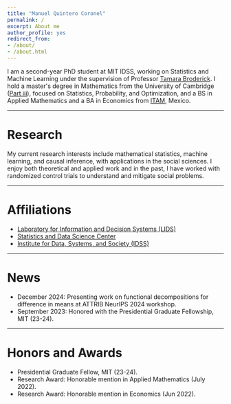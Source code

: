 ```yaml
---
title: "Manuel Quintero Coronel"
permalink: /
excerpt: About me
author_profile: yes
redirect_from:
- /about/
- /about.html
---
```


I am a second-year PhD student at MIT IDSS, working on Statistics and Machine Learning under the supervision of Professor [Tamara Broderick](https://tamarabroderick.com/). I hold a master's degree in Mathematics from the University of Cambridge ([Part iii](https://en.wikipedia.org/wiki/Part_III_of_the_Mathematical_Tripos)), focused on Statistics, Probability, and Optimization, and a BS in Applied Mathematics and a BA in Economics from [ITAM](https://www.itam.mx/), Mexico.

------

Research
======

My current research interests include mathematical statistics, machine learning, and causal inference, with applications in the social sciences. I enjoy both theoretical and applied work and in the past, I have worked with randomized control trials to understand and mitigate social problems.

------

Affiliations
======

* [Laboratory for Information and Decision Systems (LIDS)](https://lids.mit.edu/)
* [Statistics and Data Science Center](https://stat.mit.edu/)
* [Institute for Data, Systems, and Society (IDSS)](https://idss.mit.edu/)

------

News
======

* December 2024: Presenting work on functional decompositions for difference in means at ATTRIB NeurIPS 2024 workshop.
* September 2023: Honored with the Presidential Graduate Fellowship, MIT (23-24).

------

Honors and Awards
======

* Presidential Graduate Fellow, MIT (23-24).
* Research Award: Honorable mention in Applied Mathematics (July 2022).
* Research Award: Honorable mention in Economics (Jun 2022).
